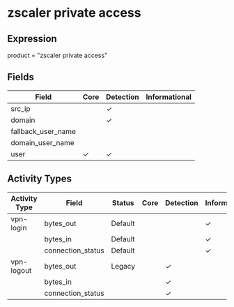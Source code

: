 zscaler private access
======================

Expression
----------

product = "zscaler private access"

Fields
------

| Field              | Core     | Detection | Informational |
| ------------------ | -------- | --------- | ------------- |
| src_ip             |          | &#10003;  |               |
| domain             |          | &#10003;  |               |
| fallback_user_name |          |           |               |
| domain_user_name   |          |           |               |
| user               | &#10003; | &#10003;  |               |

Activity Types
--------------

| Activity Type | Field             | Status  | Core | Detection | Informational |
| ------------- | ----------------- | ------- | ---- | --------- | ------------- |
| vpn-login     | bytes_out         | Default |      |           | &#10003;      |
|               | bytes_in          | Default |      |           | &#10003;      |
|               | connection_status | Default |      |           | &#10003;      |
| vpn-logout    | bytes_out         | Legacy  |      | &#10003;  |               |
|               | bytes_in          |         |      | &#10003;  |               |
|               | connection_status |         |      | &#10003;  |               |

